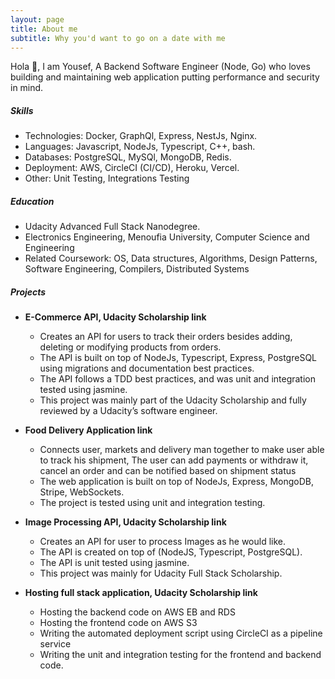 ```yaml
---
layout: page
title: About me
subtitle: Why you'd want to go on a date with me
---
```


Hola 👋, I am Yousef, A
Backend Software Engineer (Node, Go) who loves building and maintaining web application putting performance and security in mind.

##### Skills

- Technologies: Docker, GraphQl, Express, NestJs, Nginx.
- Languages: Javascript, NodeJs, Typescript, C++, bash.
- Databases: PostgreSQL, MySQl, MongoDB, Redis.
- Deployment: AWS, CircleCI (CI/CD), Heroku, Vercel.
- Other: Unit Testing, Integrations Testing

##### Education

- Udacity Advanced Full Stack Nanodegree.
- Electronics Engineering, Menoufia University, Computer Science and Engineering
- Related Coursework: OS, Data structures, Algorithms, Design Patterns, Software Engineering, Compilers, Distributed Systems

##### Projects

- **E-Commerce API, Udacity Scholarship link**
  - Creates an API for users to track their orders besides adding, deleting or modifying products from orders.
  - The API is built on top of NodeJs, Typescript, Express, PostgreSQL using migrations and documentation best practices.
  - The API follows a TDD best practices, and was unit and integration tested using jasmine.
  - This project was mainly part of the Udacity Scholarship and fully reviewed by a Udacity’s software engineer.

- **Food Delivery Application link**
  - Connects user, markets and delivery man together to make user able to track his shipment, The user can add payments or withdraw it, cancel an order and can be notified based on shipment status
  - The web application is built on top of NodeJs, Express, MongoDB, Stripe, WebSockets.
  - The project is tested using unit and integration testing.

- **Image Processing API, Udacity Scholarship link**
  - Creates an API for user to process Images as he would like.
  - The API is created on top of (NodeJS, Typescript, PostgreSQL).
  - The API is unit tested using jasmine.
  - This project was mainly for Udacity Full Stack Scholarship.

- **Hosting full stack application, Udacity Scholarship link**
  - Hosting the backend code on AWS EB and RDS
  - Hosting the frontend code on AWS S3
  - Writing the automated deployment script using CircleCI as a pipeline service
  - Writing the unit and integration testing for the frontend and backend code.
